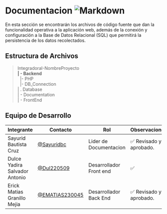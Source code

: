 # Documentacion  ![Markdown](https://img.shields.io/badge/Made%20with-Narkdown-1f425f.svg)

 En esta sección se encontrarán los archivos de código fuente que dan la funcionalidad operativa a la aplicación web, además de la conexión y configuración a la Base de Datos Relacional (SQL) que permitirá la persistencia de los datos recolectados. 

## Estructura de Archivos

>IntegradoraI-NombreProyecto<br>
>**| - Backend** <br>
>&nbsp;&nbsp;|- PHP<br>
>&nbsp;&nbsp;|- DB_Connection<br>
>| . Database<br>
>| - Documentation<br>
>| - FrontEnd


## Equipo de Desarrollo

|Integrante|Contacto|Rol|Observaciones|
|------------|--------|---|---|
|Sayurid Bautista Cruz|[@Sayuridbc](https://github.com/sayuridbc)|Lider de Documentacion|✅ Revisado y aprobado.|
|Dulce Yadira Salvador Antonio|[@Dul220509](https://github.com/Dul220509)|Desarrollador Front end|✅|
|Erick Matias Granillo Mejia|[@EMATIAS230045](https://github.com/EMATIAS230045)|Desarrollador Back End|✅ Revisado y aprobado.|
